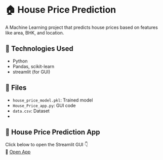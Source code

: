 # 🏠 House Price Prediction

A Machine Learning project that predicts house prices based on features like area, BHK, and location.

## 🔧 Technologies Used
- Python
- Pandas, scikit-learn
- streamlit (for GUI)

## 📂 Files
- `house_price_model.pkl`: Trained model
- `House_Price_app.py`: GUI code
- `data.csv`: Dataset
- 
## 🏡 House Price Prediction App
Click below to open the Streamlit GUI 👇  
🔗 [Open App](https://house-price-prediction-gfyjphtndirpfkwfyfbbyw.streamlit.app/)
